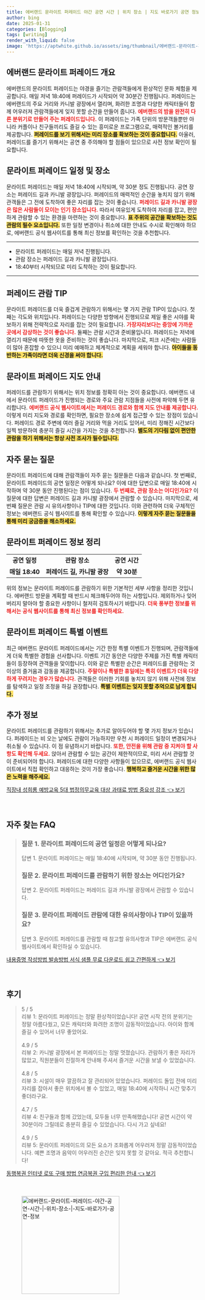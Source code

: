 ```yaml
---
title: 에버랜드 문라이트 퍼레이드 야간 공연 시간 | 위치 장소 | 지도 바로가기 공연 정보
author: bing
date: 2025-01-31
categories: [Blogging]
tags: [writing]
render_with_liquid: false
image: 'https://aptwhite.github.io/assets/img/thumbnail/에버랜드-문라이트-퍼레이드-야간-공연-시간-|-위치-장소-|-지도-바로가기-공연-정보.webp'
---
```



<h2 id='에버랜드_문라이트_퍼레이드_개요'>에버랜드 문라이트 퍼레이드 개요</h2>

<p>에버랜드의 문라이트 퍼레이드는 야경을 즐기는 관람객들에게 환상적인 문화 체험을 제공합니다. 매일 저녁 18:40에 퍼레이드가 시작되어 약 30분간 진행됩니다. 퍼레이드는 에버랜드의 주요 거리와 카니발 광장에서 열리며, 화려한 조명과 다양한 캐릭터들이 함께 어우러져 관람객들에게 잊지 못할 순간을 만들어 줍니다. <b><span style="color: #ee2323;">에버랜드의 밤을 완전히 다른 분위기로 만들어 주는 퍼레이드입니다.</span></b> 이 퍼레이드는 가족 단위의 방문객들뿐만 아니라 커플이나 친구들끼리도 즐길 수 있는 흥미로운 프로그램으로, 매력적인 볼거리를 제공합니다. <b><span style="background-color: #ffe066;">퍼레이드를 보기 위해서는 미리 장소를 확보하는 것이 중요합니다.</span></b> 아울러, 퍼레이드를 즐기기 위해서는 공연 중 주의해야 할 점들이 있으므로 사전 정보 확인이 필요합니다.</p>

<h2 id='문라이트_퍼레이드_일정_및_장소'>문라이트 퍼레이드 일정 및 장소</h2>

<p>문라이트 퍼레이드는 매일 저녁 18:40에 시작되며, 약 30분 정도 진행됩니다. 공연 장소는 퍼레이드 길과 카니발 광장입니다. 퍼레이드의 매력적인 순간을 놓치지 않기 위해 관객들은 그 전에 도착하여 좋은 자리를 잡는 것이 좋습니다. <b><span style="color: #ee2323;">퍼레이드 길과 카니발 광장은 많은 사람들이 모이는 인기 장소입니다.</span></b> 따라서 여유있게 도착하여 자리를 잡고, 편안하게 관람할 수 있는 환경을 마련하는 것이 중요합니다. <b><span style="background-color: #ffe066;">표 주위의 공간을 확보하는 것도 관람의 필수 요소입니다.</span></b> 또한 일정 변경이나 취소에 대한 안내도 수시로 확인해야 하므로, 에버랜드 공식 웹사이트를 통해 최신 정보를 확인하는 것을 추천합니다.</p>

<hr />

<ul>
    <li>문라이트 퍼레이드는 매일 저녁 진행됩니다.</li>
    <li>관람 장소는 퍼레이드 길과 카니발 광장입니다.</li>
    <li>18:40부터 시작되므로 미리 도착하는 것이 필요합니다.</li>
</ul>

<hr />

<h2 id='퍼레이드_관람_TIP'>퍼레이드 관람 TIP</h2>

<p>문라이트 퍼레이드를 더욱 즐겁게 관람하기 위해서는 몇 가지 관람 TIP이 있습니다. 첫째는 각도와 위치입니다. 퍼레이드는 다양한 방향에서 진행되므로 제일 좋은 시야를 확보하기 위해 전략적으로 자리를 잡는 것이 필요합니다. <b><span style="color: #ee2323;">가장자리보다는 중앙에 가까운 곳에서 감상하는 것이 좋습니다.</span></b> 둘째는 관람 시간과 준비물입니다. 퍼레이드는 저녁에 열리기 때문에 따뜻한 옷을 준비하는 것이 좋습니다. 마지막으로, 피크 시즌에는 사람들이 많아 혼잡할 수 있으니 미리 예매하고 체계적으로 계획을 세워야 합니다. <b><span style="background-color: #ffe066;">아이들을 동반하는 가족이라면 더욱 신경을 써야 합니다.</span></b></p>

<h2 id='문라이트_퍼레이드_지도_안내'>문라이트 퍼레이드 지도 안내</h2>

<p>퍼레이드를 관람하기 위해서는 위치 정보를 정확히 아는 것이 중요합니다. 에버랜드 내에서 문라이트 퍼레이드가 진행되는 경로와 주요 관람 지점들을 사전에 파악해 두면 유리합니다. <b><span style="color: #ee2323;">에버랜드 공식 웹사이트에서는 퍼레이드 경로와 함께 지도 안내를 제공합니다.</span></b> 이렇게 미리 지도와 경로를 확인하면, 필요한 장소에 쉽게 접근할 수 있는 장점이 있습니다. 퍼레이드 경로 주변에 여러 즐길 거리와 먹을 거리도 있어서, 미리 정해진 시간보다 일찍 방문하여 충분히 즐길 시간을 가지는 것을 추천합니다. <b><span style="background-color: #ffe066;">별도의 기다림 없이 편안한 관람을 하기 위해서는 항상 사전 조사가 필수입니다.</span></b></p>

<h2 id='자주_묻는_질문'>자주 묻는 질문</h2>

<p>문라이트 퍼레이드에 대해 관람객들이 자주 묻는 질문들은 다음과 같습니다. 첫 번째로, 문라이트 퍼레이드의 공연 일정은 어떻게 되나요? 이에 대한 답변으로 매일 18:40에 시작하며 약 30분 동안 진행된다는 점이 있습니다. <b><span style="color: #ee2323;">두 번째로, 관람 장소는 어디인가요?</span></b> 이 질문에 대한 답변은 퍼레이드 길과 카니발 광장에서 관람할 수 있습니다. 마지막으로, 세 번째 질문은 관람 시 유의사항이나 TIP에 대한 것입니다. 이와 관련하여 더욱 구체적인 정보는 에버랜드 공식 웹사이트를 통해 확인할 수 있습니다. <b><span style="background-color: #ffe066;">이렇게 자주 묻는 질문들을 통해 미리 궁금증을 해소하세요.</span></b></p>

<h2 id='문라이트_퍼레이드_정보_정리'>문라이트 퍼레이드 정보 정리</h2>

<table>
    <tr>
        <td style="text-align: center; height: 17px;"><b>공연 일정</b></td>
        <td style="text-align: center; height: 17px;"><b>관람 장소</b></td>
        <td style="text-align: center; height: 17px;"><b>공연 시간</b></td>
    </tr>
    <tr>
        <td style="text-align: center; height: 17px;"><b>매일 18:40</b></td>
        <td style="text-align: center; height: 17px;"><b>퍼레이드 길, 카니발 광장</b></td>
        <td style="text-align: center; height: 17px;"><b>약 30분</b></td>
    </tr>
</table>

<p>위의 정보는 문라이트 퍼레이드를 관람하기 위한 기본적인 세부 사항을 정리한 것입니다. 에버랜드 방문을 계획할 때 반드시 체크해두어야 하는 사항입니다. 제외하거나 잊어버리지 말아야 할 중요한 사항이니 철저히 검토하시기 바랍니다. <b><span style="color: #ee2323;">더욱 풍부한 정보를 위해서는 공식 웹사이트를 통해 최신 정보를 확인하세요.</span></b></p>

<h2 id='문라이트_퍼레이드_특별_이벤트'>문라이트 퍼레이드 특별 이벤트</h2>

<p>최근 에버랜드 문라이트 퍼레이드에서는 기간 한정 특별 이벤트가 진행되며, 관람객들에게 더욱 특별한 경험을 선사합니다. 이벤트 기간 동안은 다양한 주제를 가진 특별 캐릭터들이 등장하여 관객들을 맞이합니다. 이와 같은 특별한 순간은 퍼레이드를 관람하는 것 이상의 즐거움과 감동을 제공합니다. <b><span style="color: #ee2323;">주말이나 특별한 휴일에는 특히 이벤트가 더욱 다양하게 꾸려지는 경우가 많습니다.</span></b> 관객들은 이러한 기회를 놓치지 않기 위해 사전에 정보를 탐색하고 일정 조정을 하길 권장합니다. <b><span style="background-color: #ffe066;">특별 이벤트는 잊지 못할 추억으로 남게 합니다.</span></b></p>

<h2 id='추가_정보'>추가 정보</h2>

<p>문라이트 퍼레이드를 관람하기 위해서는 추가로 알아두어야 할 몇 가지 정보가 있습니다. 퍼레이드는 비 오는 날에도 관람이 가능하지만 우천 시 퍼레이드 일정이 변경되거나 취소될 수 있습니다. 이 점 유념하시기 바랍니다. <b><span style="color: #ee2323;">또한, 안전을 위해 관람 중 지켜야 할 사항도 확인해 두세요.</span></b> 앉아서 관람할 수 있는 공간이 제한적이므로, 미리 서서 관람할 것이 준비되어야 합니다. 퍼레이드에 대한 다양한 사항들이 있으므로, 에버랜드 공식 웹사이트에서 직접 확인하고 대응하는 것이 가장 좋습니다. <b><span style="background-color: #ffe066;">행복하고 즐거운 시간을 위한 많은 노력을 해주세요.</span></b></p>


<p><a class="click-button" title="직장내 성희롱 예방교육 5대 법정의무교육 대상 과태료 방법 중요성 강조" href="https://aptwhite.github.io/posts/%EC%A7%81%EC%9E%A5%EB%82%B4-%EC%84%B1%ED%9D%AC%EB%A1%B1-%EC%98%88%EB%B0%A9%EA%B5%90%EC%9C%A1-5%EB%8C%80-%EB%B2%95%EC%A0%95%EC%9D%98%EB%AC%B4%EA%B5%90%EC%9C%A1-%EB%8C%80%EC%83%81-%EA%B3%BC%ED%83%9C%EB%A3%8C-%EB%B0%A9%EB%B2%95-%EC%A4%91%EC%9A%94%EC%84%B1-%EA%B0%95%EC%A1%B0/" rel="dofollow">직장내 성희롱 예방교육 5대 법정의무교육 대상 과태료 방법 중요성 강조 👈 보기</a></p><br>
<h2 id='자주_찾는_FAQ'>자주 찾는 FAQ</h2>
<div itemscope="" itemtype="https://schema.org/FAQPage"> 
<blockquote> 
<div itemscope="" itemprop="mainEntity" itemtype="https://schema.org/Question"> 
<h3 itemprop="name">질문 1. 문라이트 퍼레이드의 공연 일정은 어떻게 되나요?</h3> 
<div itemscope="" itemprop="acceptedAnswer" itemtype="https://schema.org/Answer"> 
<span itemprop="text"> 
<p>답변 1. 문라이트 퍼레이드는 매일 18:40에 시작되며, 약 30분 동안 진행됩니다.</p> 
</span> 
</div> 
</div> 
<div itemscope="" itemprop="mainEntity" itemtype="https://schema.org/Question"> 
<h3 itemprop="name">질문 2. 문라이트 퍼레이드를 관람하기 위한 장소는 어디인가요?</h3> 
<div itemscope="" itemprop="acceptedAnswer" itemtype="https://schema.org/Answer"> 
<span itemprop="text"> 
<p>답변 2. 문라이트 퍼레이드는 퍼레이드 길과 카니발 광장에서 관람할 수 있습니다.</p> 
</span> 
</div> 
</div> 
<div itemscope="" itemprop="mainEntity" itemtype="https://schema.org/Question"> 
<h3 itemprop="name">질문 3. 문라이트 퍼레이드 관람에 대한 유의사항이나 TIP이 있을까요?</h3> 
<div itemscope="" itemprop="acceptedAnswer" itemtype="https://schema.org/Answer"> 
<span itemprop="text"> 
<p>답변 3. 문라이트 퍼레이드를 관람할 때 참고할 유의사항과 TIP은 에버랜드 공식 웹사이트에서 확인하실 수 있습니다.</p> 
</span> 
</div> 
</div> 
</blockquote> 
</div>
<p><a class="click-button" title="내용증명 작성방법 발송방법 서식 샘플 무료 다운로드 쉽고 간편하게" href="https://aptwhite.github.io/posts/%EB%82%B4%EC%9A%A9%EC%A6%9D%EB%AA%85-%EC%9E%91%EC%84%B1%EB%B0%A9%EB%B2%95-%EB%B0%9C%EC%86%A1%EB%B0%A9%EB%B2%95-%EC%84%9C%EC%8B%9D-%EC%83%98%ED%94%8C-%EB%AC%B4%EB%A3%8C-%EB%8B%A4%EC%9A%B4%EB%A1%9C%EB%93%9C-%EC%89%BD%EA%B3%A0-%EA%B0%84%ED%8E%B8%ED%95%98%EA%B2%8C/" rel="dofollow">내용증명 작성방법 발송방법 서식 샘플 무료 다운로드 쉽고 간편하게 👈 보기</a></p><br>
<h2 id='후기'>후기</h2>
<div itemscope itemtype="https://schema.org/Product">
  <blockquote>
  <div itemprop="review" itemscope itemtype="https://schema.org/Review">
      <div itemprop="reviewRating" itemscope itemtype="https://schema.org/Rating"> <span itemprop="ratingValue">5</span> / <span itemprop="bestRating">5</span> </div>
      <span itemprop="reviewBody">리뷰 1: 문라이트 퍼레이드는 정말 환상적이었습니다! 공연 시작 전의 분위기는 정말 아름다웠고, 모든 캐릭터와 화려한 조명이 감동적이었습니다. 아이와 함께 즐길 수 있어서 너무 좋았어요.</span>
  </div>
  <br>
  <div itemprop="review" itemscope itemtype="https://schema.org/Review">
      <div itemprop="reviewRating" itemscope itemtype="https://schema.org/Rating"> <span itemprop="ratingValue">4.9</span> / <span itemprop="bestRating">5</span> </div>
      <span itemprop="reviewBody">리뷰 2: 카니발 광장에서 본 퍼레이드는 정말 멋졌습니다. 관람하기 좋은 자리가 많았고, 직원분들이 친절하게 안내해 주셔서 즐거운 시간을 보낼 수 있었습니다.</span>
  </div>
  <br>
  <div itemprop="review" itemscope itemtype="https://schema.org/Review">
      <div itemprop="reviewRating" itemscope itemtype="https://schema.org/Rating"> <span itemprop="ratingValue">4.8</span> / <span itemprop="bestRating">5</span> </div>
      <span itemprop="reviewBody">리뷰 3: 시설이 매우 깔끔하고 잘 관리되어 있었습니다. 퍼레이드 돌입 전에 미리 자리를 잡아서 좋은 위치에서 볼 수 있었고, 매일 18:40에 시작하니 시간 맞추기 좋더라구요.</span>
  </div>
  <br>
  <div itemprop="review" itemscope itemtype="https://schema.org/Review">
      <div itemprop="reviewRating" itemscope itemtype="https://schema.org/Rating"> <span itemprop="ratingValue">4.7</span> / <span itemprop="bestRating">5</span> </div>
      <span itemprop="reviewBody">리뷰 4: 친구들과 함께 갔었는데, 모두들 너무 만족해했습니다! 공연 시간이 약 30분이라 그릴데로 충분히 즐길 수 있었습니다. 다시 가고 싶네요!</span>
  </div>
  <br>
  <div itemprop="review" itemscope itemtype="https://schema.org/Review">
      <div itemprop="reviewRating" itemscope itemtype="https://schema.org/Rating"> <span itemprop="ratingValue">4.9</span> / <span itemprop="bestRating">5</span> </div>
      <span itemprop="reviewBody">리뷰 5: 문라이트 퍼레이드의 모든 요소가 조화롭게 어우러져 정말 감동적이었습니다. 예쁜 조명과 음악이 어우러진 순간은 잊지 못할 것 같아요. 적극 추천합니다!</span>
  </div>
  </blockquote>
</div>
<p><a class="click-button" title="동행복권 인터넷 로또 구매 방법 연금복권 구입 편리한 안내" href="https://aptwhite.github.io/posts/%EB%8F%99%ED%96%89%EB%B3%B5%EA%B6%8C-%EC%9D%B8%ED%84%B0%EB%84%B7-%EB%A1%9C%EB%98%90-%EA%B5%AC%EB%A7%A4-%EB%B0%A9%EB%B2%95-%EC%97%B0%EA%B8%88%EB%B3%B5%EA%B6%8C-%EA%B5%AC%EC%9E%85-%ED%8E%B8%EB%A6%AC%ED%95%9C-%EC%95%88%EB%82%B4/" rel="dofollow">동행복권 인터넷 로또 구매 방법 연금복권 구입 편리한 안내 👈 보기</a></p><br>
<figure class="image"><img src="https://aptwhite.github.io/assets/img/thumbnail/에버랜드-문라이트-퍼레이드-야간-공연-시간-|-위치-장소-|-지도-바로가기-공연-정보.webp" alt="에버랜드-문라이트-퍼레이드-야간-공연-시간-|-위치-장소-|-지도-바로가기-공연-정보" width="256" height="256"></figure>